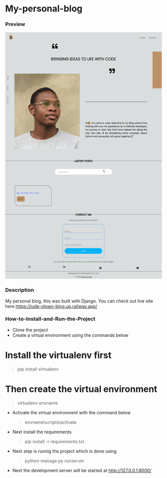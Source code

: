 # My-personal-blog

### Preview

![The blog screenshot](/static\images\project-screenshot.png)

### Description

My personal blog, this was built with Django. You can check out live site here https://jude-olowo-blog.up.railway.app/

### How-to-Install-and-Run-the-Project

- Clone the project
- Create a virtual environment using the commands below

# Install the virtualenv first

> pip install virtualenv

# Then create the virtual environment

> virtualenv envname

- Activate the virtual environment with the command below

  > envname\scripts\activate

- Next install the requirements

  > pip install -r requirements.txt

- Next step is runnig the project which is done using

  > python manage.py runserver

- Next the development server will be started at http://127.0.0.1:8000/
